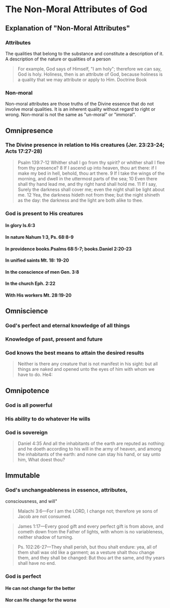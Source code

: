 
<h1>The Non-Moral Attributes of God</h1>
<h2>Explanation of "Non-Moral Attributes"</h2>
<h3>Attributes</h3>
<p>The qualities that belong to the substance and constitute a description of it. A description of the nature or qualities of a person</p>
<blockquote>For example&#44; God says of Himself&#44; &quot;I am holy&quot;; therefore we can say&#44; God is holy. Holiness&#44; then is an attribute of God&#44; because holiness is a quality that we may attribute or apply to Him. Doctrine Book </blockquote>
<h3>Non-moral</h3>
<p>Non-moral attributes are those truths of the Divine essence that do not involve moral qualities. It is an inherent quality without regard to right or wrong. Non-moral is not the same as "un-moral" or "immoral".</p>
<h2>Omnipresence</h2>
<h3>The Divine presence in relation to His creatures (Jer. 23:23-24; Acts 17:27-28)</h3>
<blockquote>Psalm 139:7-12 Whither shall I go from thy spirit? or whither shall I flee from thy presence? 8 If I ascend up into heaven&#44; thou art there: if I make my bed in hell&#44; behold&#44; thou art there. 9 If I take the wings of the morning&#44; and dwell in the uttermost parts of the sea; 10 Even there shall thy hand lead me&#44; and thy right hand shall hold me. 11 If I say&#44; Surely the darkness shall cover me; even the night shall be light about me. 12 Yea&#44; the darkness hideth not from thee; but the night shineth as the day: the darkness and the light are both alike to thee.</blockquote>
<h3>God is present to His creatures</h3>
<h4>In glory Is.6:3</h4>
<h4>In nature Nahum 1:3&#44; Ps. 68:8-9</h4>
<h4>In providence books.Psalms 68:5-7; books.Daniel 2:20-23</h4>
<h4>In unified saints Mt. 18: 19-20</h4>
<h4>In the conscience of men Gen. 3:8</h4>
<h4>In the church Eph. 2:22</h4>
<h4>With His workers Mt. 28:19-20</h4>
<h2>Omniscience</h2>
<h3>God&apos;s perfect and eternal knowledge of all things</h3>
<h3>Knowledge of past&#44; present and future</h3>
<h3>God knows the best means to attain the desired results</h3>
<blockquote>Neither is there any creature that is not manifest in his sight: but all things are naked and opened unto the eyes of him with whom we have to do. He4: </blockquote>
<h2>Omnipotence</h2>
<h3>God is all powerful</h3>
<h3>His ability to do whatever He wills</h3>
<h3>God is sovereign</h3>
<blockquote>Daniel 4:35 And all the inhabitants of the earth are reputed as nothing: and he doeth according to his will in the army of heaven&#44; and among the inhabitants of the earth: and none can stay his hand&#44; or say unto him&#44; What doest thou?</blockquote>
<h2>Immutable</h2>
<h3>God&apos;s unchangeableness in essence&#44; attributes&#44;</h3>
<p>consciousness&#44; and will"</p>
<blockquote>Malachi 3:6&mdash;For I am the LORD&#44; I change not; therefore ye sons of Jacob are not consumed.</blockquote>
<blockquote>James 1:17&mdash;Every good gift and every perfect gift is from above&#44; and cometh down from the Father of lights&#44; with whom is no variableness&#44; neither shadow of turning.</blockquote>
<blockquote>Ps. 102:26-27&mdash;They shall perish&#44; but thou shalt endure: yea&#44; all of them shall wax old like a garment; as a vesture shalt thou change them&#44; and they shall be changed: But thou art the same&#44; and thy years shall have no end.</blockquote>
<h3>God is perfect</h3>
<h4>He can not change for the better</h4>
<h4>Nor can He change for the worse</h4>